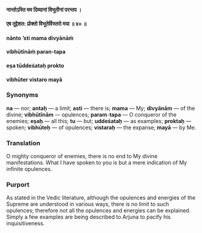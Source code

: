#### नान्तोऽस्ति मम दिव्यानां विभूतीनां परन्तप ।
#### एष तूद्देशत: प्रोक्तो विभूतेर्विस्तरो मया ॥ ४० ॥

#### nānto ’sti mama divyānāṁ
#### vibhūtīnāṁ paran-tapa
#### eṣa tūddeśataḥ prokto
#### vibhūter vistaro mayā

### Synonyms

**na** — nor; **antaḥ** — a limit; **asti** — there is; **mama** — My; **divyānām** — of the divine; **vibhūtīnām** — opulences; **param**-**tapa** — O conqueror of the enemies; **eṣaḥ** — all this; **tu** — but; **uddeśataḥ** — as examples; **proktaḥ** — spoken; **vibhūteḥ** — of opulences; **vistaraḥ** — the expanse; **mayā** — by Me.

### Translation

O mighty conqueror of enemies, there is no end to My divine manifestations. What I have spoken to you is but a mere indication of My infinite opulences.

### Purport

As stated in the Vedic literature, although the opulences and energies of the Supreme are understood in various ways, there is no limit to such opulences; therefore not all the opulences and energies can be explained. Simply a few examples are being described to Arjuna to pacify his inquisitiveness.